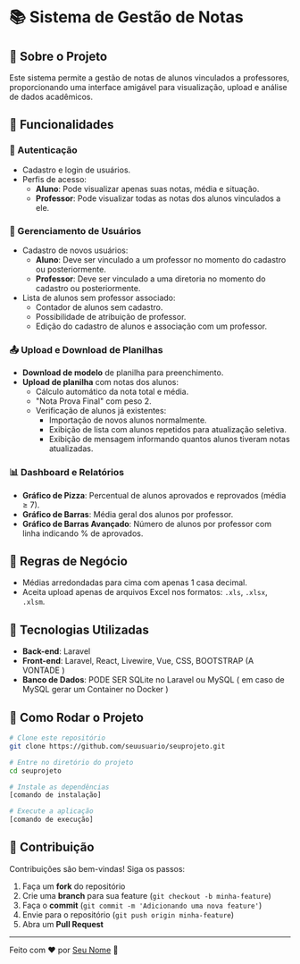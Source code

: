 # 📚 Sistema de Gestão de Notas

## 📌 Sobre o Projeto

Este sistema permite a gestão de notas de alunos vinculados a professores, proporcionando uma interface amigável para visualização, upload e análise de dados acadêmicos.

## 🚀 Funcionalidades

### 🔐 Autenticação

- Cadastro e login de usuários.
- Perfis de acesso:
  - **Aluno**: Pode visualizar apenas suas notas, média e situação.
  - **Professor**: Pode visualizar todas as notas dos alunos vinculados a ele.

### 📂 Gerenciamento de Usuários

- Cadastro de novos usuários:
  - **Aluno**: Deve ser vinculado a um professor no momento do cadastro ou posteriormente.
  - **Professor**: Deve ser vinculado a uma diretoria no momento do cadastro ou posteriormente.
- Lista de alunos sem professor associado:
  - Contador de alunos sem cadastro.
  - Possibilidade de atribuição de professor.
  - Edição do cadastro de alunos e associação com um professor.

### 📤 Upload e Download de Planilhas

- **Download de modelo** de planilha para preenchimento.
- **Upload de planilha** com notas dos alunos:
  - Cálculo automático da nota total e média.
  - "Nota Prova Final" com peso 2.
  - Verificação de alunos já existentes:
    - Importação de novos alunos normalmente.
    - Exibição de lista com alunos repetidos para atualização seletiva.
    - Exibição de mensagem informando quantos alunos tiveram notas atualizadas.

### 📊 Dashboard e Relatórios

- **Gráfico de Pizza**: Percentual de alunos aprovados e reprovados (média ≥ 7).
- **Gráfico de Barras**: Média geral dos alunos por professor.
- **Gráfico de Barras Avançado**: Número de alunos por professor com linha indicando % de aprovados.

## 📝 Regras de Negócio

- Médias arredondadas para cima com apenas 1 casa decimal.
- Aceita upload apenas de arquivos Excel nos formatos: `.xls`, `.xlsx`, `.xlsm`.

## 🔧 Tecnologias Utilizadas

- **Back-end**: Laravel
- **Front-end**: Laravel, React, Livewire, Vue, CSS, BOOTSTRAP (A VONTADE )
- **Banco de Dados**: PODE SER SQLite no Laravel ou MySQL ( em caso de MySQL gerar um Container no Docker )

## 🚀 Como Rodar o Projeto

```sh
# Clone este repositório
git clone https://github.com/seuusuario/seuprojeto.git

# Entre no diretório do projeto
cd seuprojeto

# Instale as dependências
[comando de instalação]

# Execute a aplicação
[comando de execução]
```

## 🤝 Contribuição

Contribuições são bem-vindas! Siga os passos:

1. Faça um **fork** do repositório
2. Crie uma **branch** para sua feature (`git checkout -b minha-feature`)
3. Faça o **commit** (`git commit -m 'Adicionando uma nova feature'`)
4. Envie para o repositório (`git push origin minha-feature`)
5. Abra um **Pull Request**

---

Feito com ❤️ por [Seu Nome](https://github.com/eduardojc) 🚀

